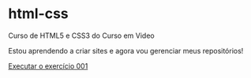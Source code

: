 # html-css
 Curso de HTML5 e CSS3 do Curso em Video


Estou aprendendo a criar sites e agora vou gerenciar meus repositórios!

<a href="https://santos-theo.github.io./html-css/exercicios/ex001/index.html">Executar o exercício 001</a>

